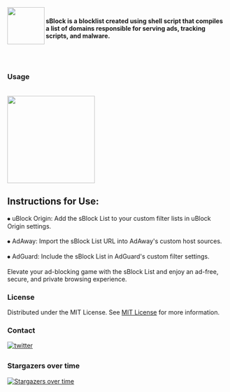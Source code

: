 <img align="left" height="85" src="https://camo.githubusercontent.com/54c5b0a3b74fcac5bdf3d66e1af7514779df10b8bb4cd42e22d90b0af1489ee0/68747470733a2f2f692e706f7374696d672e63632f7a58396d324b396e2f732d312e706e67"  />

###

<h4 align="left">sBlock is a blocklist created using shell script that compiles a list of domains responsible for serving ads, tracking scripts, and malware.</h4>

<br></br>
### Usage

<br clear="both">

<div align="left">
  <img height="200" src="https://i.postimg.cc/59Qskz3S/Screenshot-2025-02-15-230321.png"  />
</div>

###

<p align="left"><h2>Instructions for Use:</h2>
  ⦁ uBlock Origin: Add the sBlock List to your custom filter lists in uBlock Origin settings.<br><br>
  ⦁ AdAway: Import the sBlock List URL into AdAway's custom host sources.<br><br>
  ⦁ AdGuard: Include the sBlock List in AdGuard's custom filter settings.<br><br>
  Elevate your ad-blocking game with the sBlock List and enjoy an ad-free, secure, and private browsing experience.</p>

###
### License

Distributed under the MIT License. See [MIT License](https://opensource.org/licenses/MIT) for more information.

### Contact

<a href="https://twitter.com/swastiksagarr" target="_blank">
<img src=https://img.shields.io/badge/twitter-%2300acee.svg?&style=for-the-badge&logo=twitter&logoColor=white alt=twitter style="margin-bottom: 5px;" />
</a>

### Stargazers over time
[![Stargazers over time](https://starchart.cc/swastiksagar/sblock.svg?variant=adaptive)](https://starchart.cc/swastiksagar/sblock)
